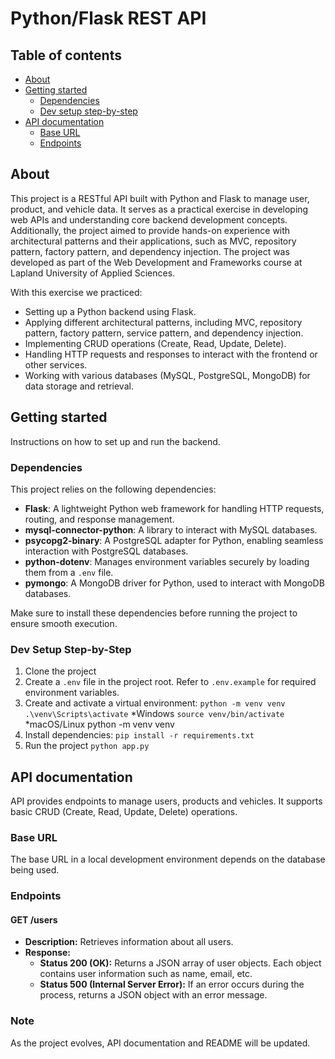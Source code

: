 # Python/Flask REST API

## Table of contents
- [About](#about)
- [Getting started](#getting-started)
  - [Dependencies](#dependencies)
  - [Dev setup step-by-step](#dev-setup-step-by-step)
- [API documentation](#api-documentation)
  - [Base URL](#base-url)
  - [Endpoints](#endpoints)


## About

This project is a RESTful API built with Python and Flask to manage user, product, and vehicle data. It serves as a practical exercise in developing web APIs and understanding core backend development concepts. Additionally, the project aimed to provide hands-on experience with architectural patterns and their applications, such as MVC, repository pattern, factory pattern, and dependency injection. The project was developed as part of the Web Development and Frameworks course at Lapland University of Applied Sciences.

With this exercise we practiced:
- Setting up a Python backend using Flask.
- Applying different architectural patterns, including MVC, repository pattern, factory pattern, service pattern, and dependency injection.
- Implementing CRUD operations (Create, Read, Update, Delete).
- Handling HTTP requests and responses to interact with the frontend or other services.
- Working with various databases (MySQL, PostgreSQL, MongoDB) for data storage and retrieval.

## Getting started

Instructions on how to set up and run the backend.

### Dependencies

This project relies on the following dependencies:

- **Flask**: A lightweight Python web framework for handling HTTP requests, routing, and response management.
- **mysql-connector-python**: A library to interact with MySQL databases.
- **psycopg2-binary**: A PostgreSQL adapter for Python, enabling seamless interaction with PostgreSQL databases.
- **python-dotenv**: Manages environment variables securely by loading them from a `.env` file.
- **pymongo**: A MongoDB driver for Python, used to interact with MongoDB databases.

Make sure to install these dependencies before running the project to ensure smooth execution.

### Dev Setup Step-by-Step

1. Clone the project
2. Create a `.env` file in the project root. Refer to `.env.example` for required environment variables.
3. Create and activate a virtual environment:
   `python -m venv venv`
   `.\venv\Scripts\activate` *Windows
   `source venv/bin/activate` *macOS/Linux
   python -m venv venv
4. Install dependencies: `pip install -r requirements.txt`
5. Run the project `python app.py`

## API documentation

API provides endpoints to manage users, products and vehicles. It supports basic CRUD (Create, Read, Update, Delete) operations.

### Base URL
The base URL in a local development environment depends on the database being used.

### Endpoints

#### GET /users
- **Description:** Retrieves information about all users.
- **Response:** 
   - **Status 200 (OK):** Returns a JSON array of user objects. Each object contains user information such as name, email, etc.
   - **Status 500 (Internal Server Error):** If an error occurs during the process, returns a JSON object with an error message. 

### Note
As the project evolves, API documentation and README will be updated.